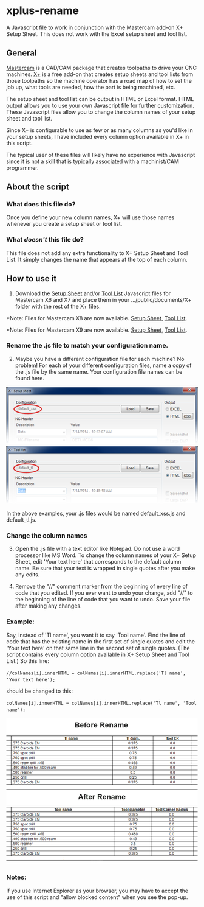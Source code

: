 xplus-rename
============

A Javascript file to work in conjunction with the Mastercam add-on X+ Setup Sheet. This does not work with the Excel setup sheet and tool list.

## General ##

[Mastercam](http://www.mastercam.com/en-us/ "Mastercam") is a CAD/CAM package that creates toolpaths to drive your CNC machines. [X+](http://gmccs.de/?page=downloads.php&dl_grp=8&pt=X%2B+Tool+Downloads "X+") is a free add-on that creates setup sheets and tool lists from those toolpaths so the machine operator has a road map of how to set the job up, what tools are needed, how the part is being machined, etc.

The setup sheet and tool list can be output in HTML or Excel format. HTML output allows you to use your own Javascript file for further customization. These Javascript files allow you to change the column names of your setup sheet and tool list.

Since X+ is configurable to use as few or as many columns as you'd like in your setup sheets, I have included every column option available in X+ in this script.

The typical user of these files will likely have no experience with Javascript since it is not a skill that is typically associated with a machinist/CAM programmer.

## About the script ##

### **What does this file do?** ###

Once you define your new column names, X+ will use those names whenever you create a setup sheet or tool list.

### **What *doesn't* this file do?** ###

This file does not add any extra functionality to X+ Setup Sheet and Tool List. It simply changes the name that appears at the top of each column.

## How to use it ##

1) Download the [Setup Sheet](https://github.com/thadseaver/xplus-rename/blob/cfcd031c530b43805d7902a0c227ed9bbc23421c/js/default_xss.js "Setup sheet") and/or [Tool List](https://github.com/thadseaver/xplus-rename/blob/cfcd031c530b43805d7902a0c227ed9bbc23421c/js/default_tl.js "Tool List") Javascript files for Mastercam X6 and X7 and place them in your .../public/documents/X+ folder with the rest of the X+ files.

*Note: Files for Mastercam X8 are now available. [Setup Sheet](https://github.com/thadseaver/xplus-rename/blob/291ccbda1583398167dfd0861230621757f31af2/js/default_xss_x8.js "X8 Setup Sheet"), [Tool List](https://github.com/thadseaver/xplus-rename/blob/291ccbda1583398167dfd0861230621757f31af2/js/default_tl_x8.js "X8 Tool List").

*Note: Files for Mastercam X9 are now available. [Setup Sheet](https://github.com/thadseaver/xplus-rename/blob/cecfdbf6e81846cd1abbd4829e8ec1726132b443/js/default_xss_x9.js "X9 Setup Sheet"), [Tool List](https://github.com/thadseaver/xplus-rename/blob/cecfdbf6e81846cd1abbd4829e8ec1726132b443/js/default_tl_x9.js "X9 Tool List").

### Rename the .js file to match your configuration name. ###

2) Maybe you have a different configuration file for each machine? No problem! For each of your different configuration files, name a copy of the .js file by the same name. Your configuration file names can be found here.

![](images/sheet-file-name.png)
![](images/tl-file-name.png)

In the above examples, your .js files would be named default\_xss.js and default\_tl.js. 

### Change the column names ###

3) Open the .js file with a text editor like Notepad. Do not use a word processor like MS Word. To change the column names of your X+ Setup Sheet, edit 'Your text here' that corresponds to the default column name. Be sure that your text is wrapped in single quotes after you make any edits.

4) Remove the "//" comment marker from the beginning of every line of code that you edited. If you ever want to undo your change, add "//" to the beginning of the line of code that you want to undo. Save your file after making any changes.

### Example: ###

Say, instead of 'Tl name', you want it to say 'Tool name'. Find the line of code that has the existing name in the first set of single quotes and edit the 'Your text here' on that same line in the second set of single quotes. (The script contains every column option available in X+ Setup Sheet and Tool List.) So this line:

`//colNames[i].innerHTML = colNames[i].innerHTML.replace('Tl name', 'Your text here');`

should be changed to this:

`colNames[i].innerHTML = colNames[i].innerHTML.replace('Tl name', 'Tool name');`

![](images/before-and-after.png)

### Notes: ###

If you use Internet Explorer as your browser, you may have to accept the use of this script and "allow blocked content" when you see the pop-up.


